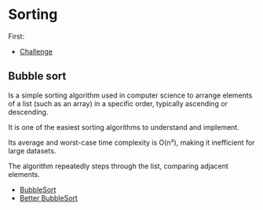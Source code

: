 # Sorting

First: 

- [Challenge](challenge.cpp)

## Bubble sort

Is a simple sorting algorithm used in computer science to arrange elements of a
list (such as an array) in a specific order, typically ascending or descending.

It is one of the easiest sorting algorithms to understand and implement.

Its average and worst-case time complexity is O(n²), making it inefficient for
large datasets.

The algorithm repeatedly steps through the list, comparing adjacent elements.

- [BubbleSort](bubble_sort.cpp)
- [Better BubbleSort](better_bubble_sort.cpp)